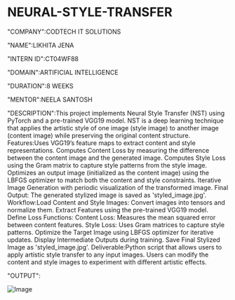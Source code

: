 # NEURAL-STYLE-TRANSFER

"COMPANY":CODTECH IT SOLUTIONS

"NAME":LIKHITA JENA

"INTERN ID":CT04WF88

"DOMAIN":ARTIFICIAL INTELLIGENCE

"DURATION":8 WEEKS

"MENTOR":NEELA SANTOSH

"DESCRIPTION":This project implements Neural Style Transfer (NST) using PyTorch and a pre-trained VGG19 model. NST is a deep learning technique that applies the artistic style of one image (style image) to another image (content image) while preserving the original content structure. Features:Uses VGG19’s feature maps to extract content and style representations. Computes Content Loss by measuring the difference between the content image and the generated image. Computes Style Loss using the Gram matrix to capture style patterns from the style image. Optimizes an output image (initialized as the content image) using the LBFGS optimizer to match both the content and style constraints. Iterative Image Generation with periodic visualization of the transformed image. Final Output: The generated stylized image is saved as 'styled_image.jpg'. Workflow:Load Content and Style Images: Convert images into tensors and normalize them. Extract Features using the pre-trained VGG19 model. Define Loss Functions: Content Loss: Measures the mean squared error between content features. Style Loss: Uses Gram matrices to capture style patterns. Optimize the Target Image using LBFGS optimizer for iterative updates. Display Intermediate Outputs during training. Save Final Stylized Image as 'styled_image.jpg'. Deliverable:Python script that allows users to apply artistic style transfer to any input images. Users can modify the content and style images to experiment with different artistic effects.

"OUTPUT":

![Image](https://github.com/user-attachments/assets/499f8e9c-8938-4b9b-9b33-d87b227e1233)
